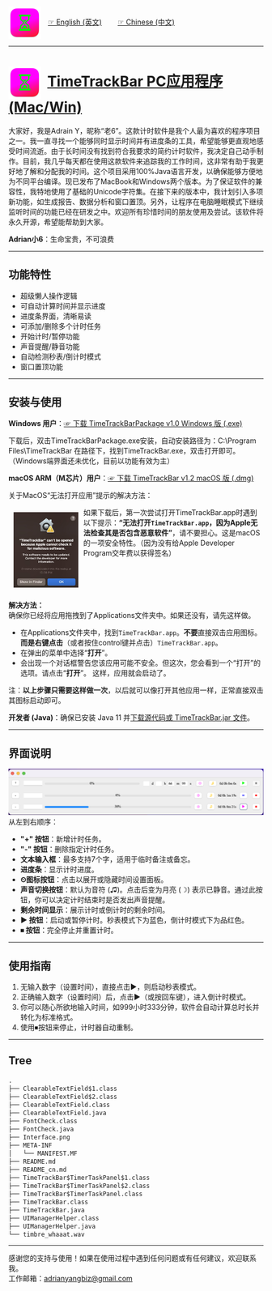 <img src="icons/ttb17.png" width="64" style="margin-right: 10px; vertical-align: middle;"> [☞ English (英文)](https://github.com/aynorway/timetrackbar/blob/master/README.md)&nbsp;&nbsp;&nbsp;&nbsp;&nbsp;&nbsp;&nbsp;&nbsp;[☞ Chinese (中文)](https://github.com/aynorway/timetrackbar/blob/master/README_cn.md)

---

# <img src="icons/ttb17.png" width="64" style="margin-right: 6px; vertical-align: middle;"> [TimeTrackBar PC应用程序 (Mac/Win)](https://github.com/aynorway/ay-timetrackbar-java/tree/master)

大家好，我是Adrain Y，昵称“老6”。这款计时软件是我个人最为喜欢的程序项目之一。我一直寻找一个能够同时显示时间并有进度条的工具，希望能够更直观地感受时间流逝。由于长时间没有找到符合我要求的简约计时软件，我决定自己动手制作。目前，我几乎每天都在使用这款软件来追踪我的工作时间，这非常有助于我更好地了解和分配我的时间。这个项目采用100%Java语言开发，以确保能够方便地为不同平台编译。现已发布了MacBook和Windows两个版本。为了保证软件的兼容性，我特地使用了基础的Unicode字符集。在接下来的版本中，我计划引入多项新功能，如生成报告、数据分析和窗口置顶。另外，让程序在电脑睡眠模式下继续监听时间的功能已经在研发之中。欢迎所有珍惜时间的朋友使用及尝试。该软件将永久开源，希望能帮助到大家。

**Adrian小6**：生命宝贵，不可浪费

---

## 功能特性

- 超级懒人操作逻辑
- 可自动计算时间并显示进度
- 进度条界面，清晰易读
- 可添加/删除多个计时任务
- 开始计时/暂停功能
- 声音提醒/静音功能
- 自动检测秒表/倒计时模式
- 窗口置顶功能

---

## 安装与使用

**Windows 用户**：[☞ 下载 TimeTrackBarPackage v1.0 Windows 版 (.exe)](https://github.com/aynorway/timetrackbar/releases/download/v1.0/TimeTrackBarPackage.exe)

下载后，双击TimeTrackBarPackage.exe安装，自动安装路径为：C:\Program Files\TimeTrackBar
在路径下，找到TimeTrackBar.exe，双击打开即可。（Windows端界面还未优化，目前以功能有效为主）

**macOS ARM（M芯片）用户**：[☞ 下载 TimeTrackBar v1.2 macOS 版 (.dmg)](https://github.com/aynorway/ay-timetrackbar-java/releases/download/v1.2/TimeTrackBar-1.2.dmg)

关于MacOS“无法打开应用”提示的解决方法：  

<img src="pics/cannotopen.jpeg" width="128" align="left" style="margin: 10px; vertical-align: middle;">  

如果下载后，第一次尝试打开TimeTrackBar.app时遇到以下提示：**“无法打开`TimeTrackBar.app`，因为Apple无法检查其是否包含恶意软件”**，请不要担心。这是macOS的一项安全特性。（因为没有给Apple Developer Program交年费以获得签名）

<br style="clear:both;">

**解决方法：**  
确保你已经将应用拖拽到了Applications文件夹中。如果还没有，请先这样做。
- 在Applications文件夹中，找到`TimeTrackBar.app`。**不要**直接双击应用图标。**而是右键点击**（或者按住control键并点击）`TimeTrackBar.app`。
- 在弹出的菜单中选择“**打开**”。
- 会出现一个对话框警告您该应用可能不安全。但这次，您会看到一个“打开”的选项。请点击“**打开**”。
这样，应用就会启动了。

注：**以上步骤只需要这样做一次**，以后就可以像打开其他应用一样，正常直接双击其图标启动即可。

**开发者 (Java)**：确保已安装 Java 11 并[下载源代码或 TimeTrackBar.jar 文件](https://github.com/aynorway/timetrackbar/releases/download/v1.0/TimeTrackBar.jar)。

---

## 界面说明
![Alt text](Interface.png)
从左到右顺序：

- **"+" 按钮**：新增计时任务。
- **"-" 按钮**：删除指定计时任务。
- **文本输入框**：最多支持7个字，适用于临时备注或备忘。
- **进度条**：显示计时进度。
- **⏲图标按钮**：点击以展开或隐藏时间设置面板。
- **声音切换按钮**：默认为音符 (♫)。点击后变为月亮 (☽) 表示已静音。通过此按钮，你可以决定计时结束时是否发出声音提醒。
- **剩余时间显示**：展示计时或倒计时的剩余时间。
- **▶ 按钮**：启动或暂停计时。秒表模式下为蓝色，倒计时模式下为品红色。
- **⏹ 按钮**：完全停止并重置计时。

---

## 使用指南 

1. 无输入数字（设置时间），直接点击▶，则启动秒表模式。
2. 正确输入数字（设置时间）后，点击▶（或按回车键），进入倒计时模式。
3. 你可以随心所欲地输入时间，如999小时333分钟，软件会自动计算总时长并转化为标准格式。
4. 使用⏹按钮来停止，计时器自动重制。

---

## Tree 

```
.
├── ClearableTextField$1.class
├── ClearableTextField$2.class
├── ClearableTextField.class
├── ClearableTextField.java
├── FontCheck.class
├── FontCheck.java
├── Interface.png
├── META-INF
│   └── MANIFEST.MF
├── README.md
├── README_cn.md
├── TimeTrackBar$TimerTaskPanel$1.class
├── TimeTrackBar$TimerTaskPanel$2.class
├── TimeTrackBar$TimerTaskPanel.class
├── TimeTrackBar.class
├── TimeTrackBar.java
├── UIManagerHelper.class
├── UIManagerHelper.java
└── timbre_whaaat.wav
```

---

感谢您的支持与使用！如果在使用过程中遇到任何问题或有任何建议，欢迎联系我。  
工作邮箱：adrianyangbiz@gmail.com
